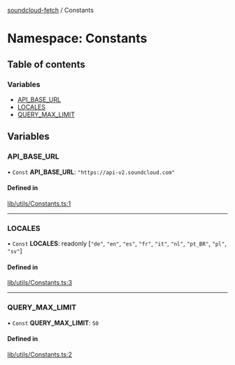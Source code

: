 [soundcloud-fetch](../README.md) / Constants

# Namespace: Constants

## Table of contents

### Variables

- [API\_BASE\_URL](Constants.md#api_base_url)
- [LOCALES](Constants.md#locales)
- [QUERY\_MAX\_LIMIT](Constants.md#query_max_limit)

## Variables

### API\_BASE\_URL

• `Const` **API\_BASE\_URL**: ``"https://api-v2.soundcloud.com"``

#### Defined in

[lib/utils/Constants.ts:1](https://github.com/patrickkfkan/soundcloud-fetch/blob/b88c7ef/src/lib/utils/Constants.ts#L1)

___

### LOCALES

• `Const` **LOCALES**: readonly [``"de"``, ``"en"``, ``"es"``, ``"fr"``, ``"it"``, ``"nl"``, ``"pt_BR"``, ``"pl"``, ``"sv"``]

#### Defined in

[lib/utils/Constants.ts:3](https://github.com/patrickkfkan/soundcloud-fetch/blob/b88c7ef/src/lib/utils/Constants.ts#L3)

___

### QUERY\_MAX\_LIMIT

• `Const` **QUERY\_MAX\_LIMIT**: ``50``

#### Defined in

[lib/utils/Constants.ts:2](https://github.com/patrickkfkan/soundcloud-fetch/blob/b88c7ef/src/lib/utils/Constants.ts#L2)

